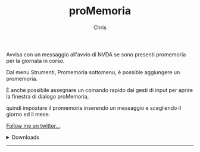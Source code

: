 ﻿---
layout: post
title: proMemoria
author: Chris
---
Avvisa con un messaggio all'avvio di NVDA se sono presenti promemoria per la giornata in corso.


Dal menu Strumenti, Promemoria sottomenu, è possible aggiungere un promemoria. 

È anche possibile assegnare un comando rapido dai gesti di input per aprire la finestra di dialogo proMemoria, 

quindi impostare il promemoria inserendo un messaggio e scegliendo il giorno ed il mese.

<a href="https://twitter.com/llajta2012">Follow me on twitter...</a>

<details><summary>Downloads</summary>
<ul>
<li><a href="https://github.com/Christianlm/proMemoria/releases/download/v0.5.20221022-dev/promemoria-0.5.20221022-dev.nvda-addon">Versione 0.5.20221022-dev, includes russian translations.</a></li>
<li><a href="https://github.com/Christianlm/proMemoria/releases/download/0.5.20220704/promemoria-0.5.20220704-dev.nvda-addon">Versione 0.5.20220704-dev, compatibile con NVDA 2022.1 e successive.</a></li>
<li><a href="https://github.com/Christianlm/proMemoria/releases/download/v0.4.20220319/promemoria-0.4.20220319-dev.nvda-addon">Versione 0.4.20220319-dev, compatibile con NVDA 2022.1.</a></li>
<li><a href="https://github.com/Christianlm/proMemoria/releases/download/v0.3.20210527-dev/promemoria-0.3-20210527-dev.nvda-addon">Versione 0.3.20210527.</a></li>
</ul></details>

<audio autoplay="autoplay" preload="auto">
<source src="https://Christianlm.github.io/files/waves/06-fischio06 .wav" type="audio/wav" />
</audio>

---
